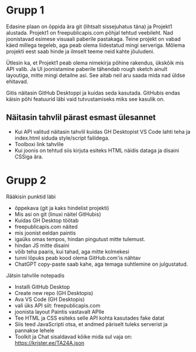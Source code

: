 # Grupp 1

Edasine plaan on õppida ära git (lihtsalt sissejuhatus täna) ja Projekt1 alustada. Projekt1 on freepublicapis.com põhjal tehtud veebileht. Nad joonistavad esimese visuaali paberile pastakaga. Teine projekt on vabad käed millega tegeleb, aga peab olema liidestatud mingi serveriga. Mõlema projekti eest saab hinde ja ilmselt teeme neid kahte jõuludeni.

Ütlesin ka, et Projekt1 peab olema nimekirja põhine rakendus, ükskõik mis API valib. Ja UI joonistamine paberile tähendab rough sketch ainult layoutiga, mitte mingi detailne asi. See aitab neil aru saada mida nad üldse ehitavad.

Gitis näitasin GitHub Desktoppi ja kuidas seda kasutada. GitHubis endas käisin põhi featuurid läbi vaid tutvustamiseks miks see kasulik on.

## Näitasin tahvlil pärast esmast ülesannet

- Kui API valitud näitasin tahvlil kuidas GH Desktopist VS Code lahti teha ja index.html siduda style/script failidega.
- Toolboxi link tahvlile
- Kui joonis on tehtud siis kirjuta esiteks HTML näidis dataga ja disaini CSSiga ära.



# Grupp 2

Rääkisin punktid läbi 
- õppekava (git ja kaks hindelist projekti)
- Mis asi on git (linuxi näitel GitHubis)
- Kuidas GH Desktop töötab
- freepublicapis.com näited
- mis joonist eeldan paintis
- igaüks omas tempos, hindan pingutust mitte tulemust.
- hindan JS mitte disaini
- võib teha paaris, kui tahad, aga mitte kolmekesi
- tunni lõpuks peab kood olema GitHub.com'is nähtav
- ChatGPT copy-paste saab kahe, aga temaga suhtlemine on julgustatud.

Jätsin tahvlile notepadis
- Installi GitHub Desktop
- Create new repo (GH Desktopis)
- Ava VS Code (GH Desktopis)
- vali üks API siit: freepublicapis.com
- joonista layout Paintis vastavalt APIle
- Tee HTML ja CSS esiteks selle API kohta kasutades fake datat
- Siis teed JavaScripti otsa, et andmed päriselt tuleks serverist ja pannakse lehele
- Toolkit ja Chat sisaldavad kõike mida sul vaja on: https://krister.ee/TA24A.json
